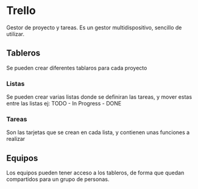 # Trello
Gestor de proyecto y tareas. Es un gestor multidispositivo, sencillo de utilizar.

## Tableros
Se pueden crear diferentes tablaros para cada proyecto
### Listas
Se pueden crear varias listas donde se definiran las tareas, y mover estas entre las listas
ej: TODO - In Progress - DONE
### Tareas
Son las tarjetas que se crean en cada lista, y contienen unas funciones a realizar
## Equipos
Los equipos pueden tener acceso a los tableros, de forma que quedan compartidos para un grupo de personas.
